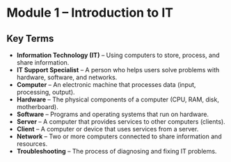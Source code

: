# Module 1 – Introduction to IT
## Key Terms

- **Information Technology (IT)** – Using computers to store, process, and share information.  
- **IT Support Specialist** – A person who helps users solve problems with hardware, software, and networks.  
- **Computer** – An electronic machine that processes data (input, processing, output).  
- **Hardware** – The physical components of a computer (CPU, RAM, disk, motherboard).  
- **Software** – Programs and operating systems that run on hardware.  
- **Server** – A computer that provides services to other computers (clients).  
- **Client** – A computer or device that uses services from a server.  
- **Network** – Two or more computers connected to share information and resources.  
- **Troubleshooting** – The process of diagnosing and fixing IT problems.  
